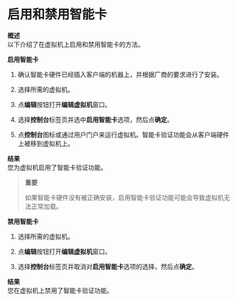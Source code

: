 # 启用和禁用智能卡

**概述**<br/>
以下介绍了在虚拟机上启用和禁用智能卡的方法。

**启用智能卡**

1. 确认智能卡硬件已经插入客户端的机器上，并根据厂商的要求进行了安装。

2. 选择所需的虚拟机。

3. 点**编辑**按钮打开**编辑虚拟机**窗口。

4. 选择**控制台**标签页并选中**启用智能卡**选项，然后点**确定**。

5. 点**控制台**图标或通过用户门户来运行虚拟机。智能卡验证功能会从客户端硬件上被移到虚拟机上。

**结果**<br/>
您为虚拟机启用了智能卡验证功能。

> **重要**
>
> 如果智能卡硬件没有被正确安装，启用智能卡验证功能可能会导致虚拟机无法正常加载。

**禁用智能卡**

1. 选择所需的虚拟机。

2. 点**编辑**按钮打开**编辑虚拟机**窗口。

3. 选择**控制台**标签页并取消对**启用智能卡**选项的选择，然后点**确定**。

**结果**<br/>
您在虚拟机上禁用了智能卡验证功能。
